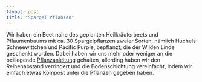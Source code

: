 ```yaml
---
layout: post
title: "Spargel Pflanzen"
---
```

Wir haben ein Beet nahe des geplanten Heilkräuterbeets und Pflaumenbaums mit ca. 30 Spargelpflanzen zweier Sorten, nämlich Huchels Schneewittchen und Pacific Purple, bepflanzt, die der Wilden Linde geschenkt wurden. Dabei haben wir uns mehr oder weniger an die beiliegende <a href = "{{site.baseurl | prepend: site.url}}assets/Spargelinfo.pdf" >Pflanzanleitung</a> gehalten, allerding haben wir den Reihenabstand verringert und die Bodenschichtung vereinfacht, indem wir einfach etwas Kompost unter die Pflanzen gegeben haben.
